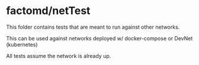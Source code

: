 # factomd/netTest

This folder contains tests that are meant to run against other networks.

This can be used against networks deployed w/ docker-compose or DevNet (kubernetes)

All tests assume the network is already up.
